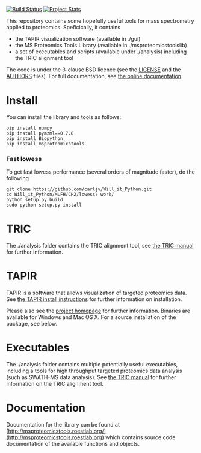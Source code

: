 [![Build Status](https://travis-ci.org/msproteomicstools/msproteomicstools.svg?branch=master)](https://travis-ci.org/msproteomicstools/msproteomicstools) [![Project Stats](https://www.openhub.net/p/msproteomicstools/widgets/project_thin_badge.gif)](https://www.openhub.net/p/msproteomicstools)

This repository contains some hopefully useful tools for mass spectrometry
applied to proteomics. Speficically, it contains 

- the TAPIR visualization software (available in ./gui)
- the MS Proteomics Tools Library (available in ./msproteomicstoolslib)
- a set of executables and scripts (available under ./analysis) including the TRIC alignment tool

The code is under the 3-clause BSD licence (see the [LICENSE](LICENSE)
and the [AUTHORS](AUTHORS.txt)  files). For full documentation, see [the online
documentation](http://msproteomicstools.hroest.ch/index.html).

# Install

You can install the library and tools as follows:

    pip install numpy
    pip install pymzml==0.7.8
    pip install Biopython
    pip install msproteomicstools

### Fast lowess

To get fast lowess performance (several orders of magnitude faster), do the
following

    git clone https://github.com/carljv/Will_it_Python.git
    cd Will_it_Python/MLFH/CH2/lowess\ work/
    python setup.py build
    sudo python setup.py install

# TRIC

The ./analysis folder contains the TRIC alignment tool, see [the TRIC
manual](TRIC-README.md) for further information.

# TAPIR 

TAPIR is a software that allows visualization of targeted proteomics data. See
[the TAPIR install instructions](INSTALL-TAPIR.md) for further information on
installation.

Please also see the [project homepage](http://proteomics.ethz.ch/tapir/)
for further information.  Binaries are available for Windows and Mac OS X. For
a source installation of the package, see below.

# Executables

The ./analysis folder contains multiple potentially useful executables,
including a tools for high throughput targeted proteomics data analysis (such
as SWATH-MS data analysis). See [the TRIC manual](TRIC-README.md) for further
information on the TRIC alignment tool.

# Documentation

Documentation for the library can be found at
[http://msproteomicstools.roestlab.org/](http://msproteomicstools.roestlab.org) 
which contains source code documentation of the available functions and
objects.

